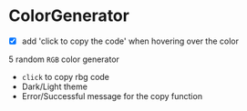 # ColorGenerator

- [x] add 'click to copy the code' when hovering over the color


5 random `RGB` color generator
* `click` to copy rbg code
* Dark/Light theme
* Error/Successful message for the copy function
